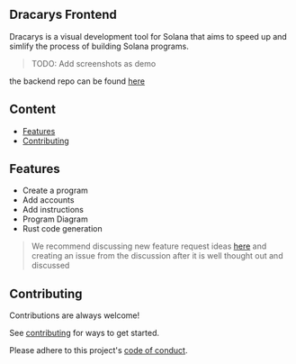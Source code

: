 ## Dracarys Frontend
Dracarys is a visual development tool for Solana that aims to speed up and simlify the process of building Solana programs.

> TODO: Add screenshots as demo

the backend repo can be found [here](https://github.com/menklab/dracarys-backend)

## Content

- [Features](#features)
- [Contributing](#contributing)

## <a id="features"></a> Features
- Create a program
- Add accounts
- Add instructions
- Program Diagram
- Rust code generation

> We recommend discussing new feature request ideas [here](https://github.com/menklab/dracarys-frontend/discussions/categories/ideas) and creating an issue from the discussion after it is well thought out and discussed

## <a id="contributing"></a> Contributing
Contributions are always welcome!

See [contributing](https://github.com/menklab/dracarys-frontend/blob/dev/CONTRIBUTING.md) for ways to get started.

Please adhere to this project's [code of conduct](https://github.com/menklab/dracarys-frontend/blob/dev/CODE_OF_CONDUCT.md).

